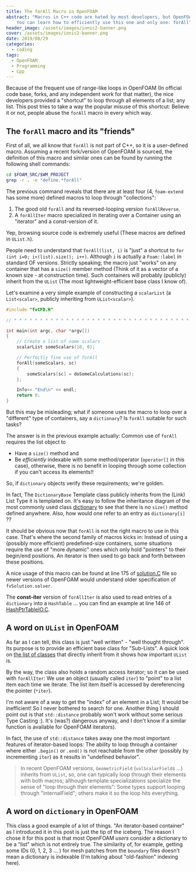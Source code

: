 ```yaml
---
title: The forAll Macro in OpenFOAM
abstract: "Macros in C++ code are hated by most developers, but OpenFOAM engineers don't care!    
 	You can learn how to efficiently use this one and only one: forAll"
header_image: /assets/images/ionic2-banner.png
cover: /assets/images/ionic2-banner.png
date: 2019/08/29
categories:
  - coding
tags:
  - OpenFOAM
  - Programming
  - Cpp
---
```


Because of the frequent use of range-like loops in OpenFOAM (In official code base, forks, and any independent work for that matter), the nice developers provided a "shortcut" to loop through all elements of a list; any list. This post tries to take a way the popular misuse of this shortcut: Believe it or not, people abuse the `forAll` macro in every which way.




## The `forAll` macro and its "friends"

First of all, we all know that `forAll` is not part of C++, so it is a user-defined macro. Assuming a recent fork/version of OpenFOAM is sourced, the definition of this macro and similar ones can be found by running the following shell commands:

```bash
cd $FOAM_SRC/$WM_PROJECT
grep -r . -e "define.*forAll"
```

The previous command reveals that there are at least four (4, `foam-extend` has some more)  defined macros to loop through "collections":

1. The good old `forAll` and its reversed-looping version `forAllReverse`.
2. A `forAllIter` macro specialized in iterating over a Container using an "iterator" and a const-version of it.

Yep, browsing source code is extremely useful (These macros are defined in `UList.h`).

People need to understand that `forAll(list, i)` is "just" a shortcut to `for (int i=0; i<(list).size(); i++)`.
Although `i` is actually a `Foam::label` in standard OF versions. Strictly speaking; the macro just "works" on any container that has a `size()` member method (Think of it as a vector of a known size - at construction time). Such containers will probably (publicly) inherit from the `UList`  (The most lightweight-efficient base class I know of).

Let's examine a very simple example of constructing a `scalarList` (a `List<scalar>`, publicly inheriting from `UList<scalar>`).

```cpp
#include "fvCFD.H"

// * * * * * * * * * * * * * * * * * * * * * * * * * * * * * * * * * * * * * //

int main(int argc, char *argv[])
{   
    // Create a list of some scalars
    scalarList someScalars(10, 0);

    // Perfectly fine use of forAll
    forAll(someScalars, sc)
    {
        someScalars[sc] = doSomeCalculations(sc);
    };

    Info<< "End\n" << endl;
    return 0;
}
```

But this may be misleading; what if someone uses the macro to loop over a "different" type of containers, say a `dictionary`? Is `forAll` suitable for such tasks?


The answer is in the previous example actually: Common use of `forAll` requires the list object to 
- Have a `size()` method and
- Be _efficiently_ indexable with some method/operator (`operator[]` in this case), otherwise, there is no benefit in looping through some collection if you can't access its elements!!

So, if `dictionary` objects verify these requirements; we're golden.

In fact, The `DictionaryBase` Template class publicly inherits from the (Link) List Type it is templated on. It's easy to follow the inheritance diagram of the most commonly used class [dictionary](https://cpp.openfoam.org/v7/classFoam_1_1dictionary.html) to see that there is no `size()` method defined anywhere. Also, how would one refer to an entry as `dictionary[i]` ??

It should be obvious now that `forAll` is not the right macro to use in this case. That's where the second family of macros kicks in: Instead of using a (possibly more efficient) predefined-size containers, some situations require the use of "more dynamic" ones which only hold "pointers" to their begin/end positions. An iterator is then used to go back and forth between these positions.

A nice usage of this macro can be found at line 175 of [solution.C](https://cpp.openfoam.org/v7/solution_8C_source.html) file so newer versions of OpenFOAM would understand older specification of `fvSolution.solver`.

The **const-iter** version of `forAllIter` is also used to read entries of a `dictionary` into a `HashTable` ... you can find an example at line 146 of [HashPtrTableIO.C](https://cpp.openfoam.org/v7/HashPtrTableIO_8C_source.html).

## A word on `UList` in OpenFOAM

As far as I can tell, this class is just "well written" - "well thought through". Its purpose is  to provide an efficient base class for "Sub-Lists". A quick look on [the list of classes](https://cpp.openfoam.org/v7/classFoam_1_1UList.html#details)  that directly inherit from it shows how important `UList` is.

By the way, the class also holds a random access iterator; so it can be used with `forAllIter`:  We use an object (usually called `iter`) to "point" to a list item each time we iterate. The list item itself is accessed by dereferencing the pointer (`*iter`).

I'm not aware of a way to get the "index" of an element in a List; It would be inefficient! So I never bothered to search for one. Another thing I should point out is that `std::distance` probably won't work without some serious Type Casting :). It's (was?) dangerous anyway, and I  don't know if a similar function is available for OpenFOAM iterators).

In fact, the use of `std::distance` takes away one the most important features of iterator-based loops: The ability to loop through a container where either `.begin()` or `.end()` is not reachable from the other (possibly by incrementing `iter`) as it results in "undefined behavior".

> In recent OpenFOAM versions, `GeometricField` (`volScalarField`s ...) inherits from `UList`, so, one can typically loop through their elements  with both macros; although  template specializations specialize the sense of "loop through their elements": Some types  support looping through "internalField"; others make it so the loop hits everything.

## A word on `dictionary` in OpenFOAM

This class a good example of a lot of things. "An iterator-based container" as I introduced it in  this post is just the tip of the iceberg. The reason I chose it for this post is that most OpenFOAM _users_ consider a dictionary to be a "list" which is not entirely true. The similarity of, for example, getting some IDs (0, 1, 2, 3 ... ) for mesh patches from the `boundary` files doesn't mean a dictionary is indexable (I'm talking about "old-fashion" indexing here).




